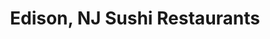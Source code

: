 ---
layout: city
title: Edison, NJ Sushi Restaurants
permalink: /new-jersey/edison/
stateAbbr: NJ
stateName: New Jersey
cityName: Edison

---